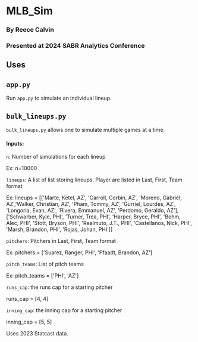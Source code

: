 # MLB_Sim

### By Reece Calvin

### Presented at 2024 SABR Analytics Conference

## Uses

## `app.py`

Run `app.py` to simulate an individual lineup.

## `bulk_lineups.py`

`bulk_lineups.py` allows one to simulate multiple games at a time. 

#### Inputs:

`n`: Number of simulations for each lineup
 
 Ex: n=10000

 
`lineups`: A list of list storing lineups. Player are listed in Last, First, Team format
 
 Ex: lineups = [['Marte, Ketel, AZ', 'Carroll, Corbin, AZ', 'Moreno, Gabriel, AZ','Walker, Christian, AZ', 'Pham, Tommy, AZ',
                'Gurriel, Lourdes, AZ', 'Longoria, Evan, AZ', 'Rivera, Emmanuel, AZ', 'Perdomo, Geraldo, AZ'],
               ['Schwarber, Kyle, PHI', 'Turner, Trea, PHI', 'Harper, Bryce, PHI', 'Bohm, Alec, PHI', 'Stott, Bryson, PHI',
                'Realmuto, J.T., PHI', 'Castellanos, Nick, PHI', 'Marsh, Brandon, PHI', 'Rojas, Johan, PHI']]


`pitchers`: Pitchers in Last, First, Team format

 Ex: pitchers = ['Suarez, Ranger, PHI', 'Pfaadt, Brandon, AZ']


`pitch_teams`: List of pitch teams

 Ex: pitch_teams = ['PHI', 'AZ']


`runs_cap`: the runs cap for a starting pitcher

 runs_cap = [4, 4]


 `inning_cap`: the inning cap for a starting pitcher

  inning_cap = [5, 5]

Uses 2023 Statcast data. 
